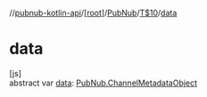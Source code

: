 //[pubnub-kotlin-api](../../../../index.md)/[[root]](../../index.md)/[PubNub](../index.md)/[T$10](index.md)/[data](data.md)

# data

[js]\
abstract var [data](data.md): [PubNub.ChannelMetadataObject](../-channel-metadata-object/index.md)
